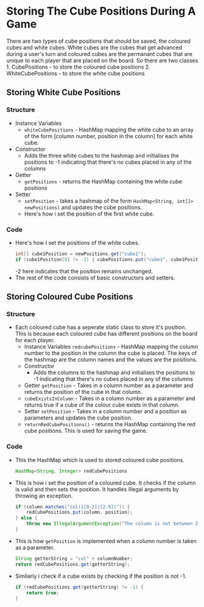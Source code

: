 # Storing The Cube Positions During A Game
There are two types of cube positions that should be saved, the coloured cubes and white cubes. White cubes are the cubes that get advanced during a user's turn and coloured cubes are the permanant cubes that are unique to each player that are placed on the board. So there are two classes
    1. CubePositions - to store the coloured cube positions
    2. WhiteCubePositions - to store the white cube positions


## Storing White Cube Positions

### Structure
- Instance Variables
    - `whiteCubePositions` - HashMap mapping the white cube to an array of the form [column number, position in the column] for each white cube.
- Constructor
    - Adds the three white cubes to the hashmap and initialises the positions to -1 indicating that there's no cubes placed in any of the columns
- Getter
    - `getPositions` - returns the HashMap containing the white cube positions
- Setter
    - `setPosition` - takes a hashmap of the form `HashMap<String, int[]> newPositions)` and updates the cube positions.
    - Here's how i set the position of the first white cube.

### Code
- Here's how I set the positions of the white cubes.
    ```java
    int[] cube1Position = newPositions.get("cube1");
    if (cube1Position[0] != -2) { cubePositions.put("cube1", cube1Position); }
    ```
    -2 here indicates that the position remains unchanged.
- The rest of the code consists of basic constructors and setters.


## Storing Coloured Cube Positions

### Structure
- Each coloured cube has a seperate static class to store it's position. This is because each coloured cube has different positions on the board for each player.
    - Instance Variables
       `redcubePositions` - HashMap mapping the column number to the position in the column the cube is placed. The keys of the hashmap are the column names and the values are the positions.
    - Constructor
        - Adds the columns to the hashmap and initialises the positions to -1 indicating that there's no cubes placed in any of the columns
    - Getter
        `getPosition` - Takes in a column number as a parameter and returns the position of the cube in that column.
    - `cubeExistsInColumn` - Takes in a column number as a parameter and returns true if a cube of the colour cube exists in that column.
    - Setter
        `setPosition` - Takes in a column number and a position as parameters and updates the cube position.
    - `returnRedCubePositions()` - returns the HashMap containing the red cube positions. This is used for saving the game.

### Code
- This the HashMap which is used to stored coloured cube positions.
    ```java
    HashMap<String, Integer> redCubePositions
    ```
- This is how i set the position of a coloured cube. It checks if the column is valid and then sets the position. It handles illegal arguments by throwing an exception.
    ```java
    if (column.matches("col(1[0-2]|[2-9])")) {
        redCubePositions.put(column, position);
    } else {
        throw new IllegalArgumentException("The column is not between 2 and 12.");
    }
    ```
- This is how `getPosition` is implemented when a column number is taken as a parameter.
    ```java
    String getterString = "col" + columnNumber;
	return redCubePositions.get(getterString);
    ```
- Similarly i check if a cube exists by checking if the position is not -1.
    ```java
    if (redCubePositions.get(getterString) != -1) {
	    return true;
	}
    ```
